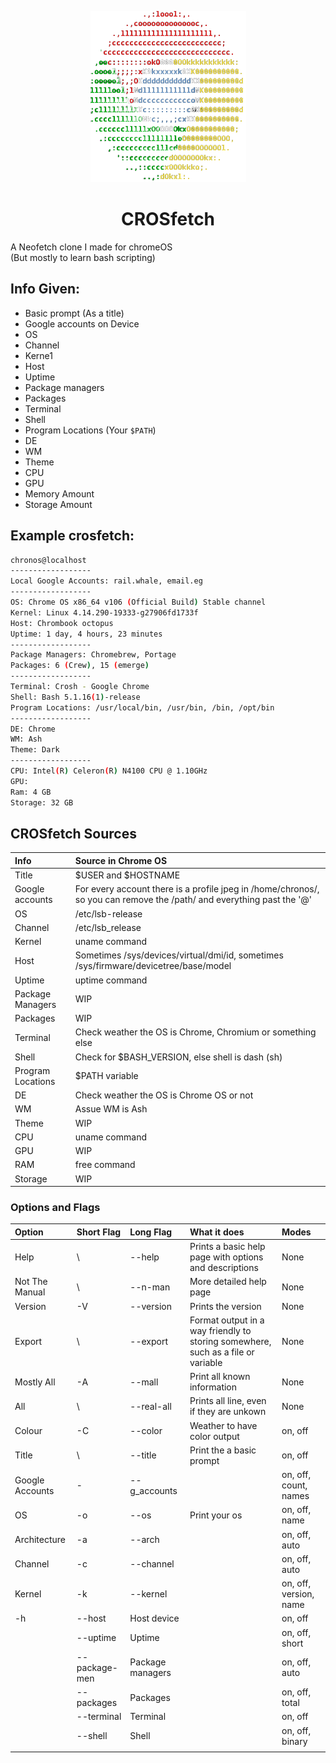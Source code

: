 <p align="center"><img src="/CROSfetch_Logo.png" alt="CROSfetch logo" />
<h1 align="center">CROSfetch</h1>

A Neofetch clone I made for chromeOS  
(But mostly to learn bash scripting)  

## Info Given:
 - Basic prompt (As a title)
 - Google accounts on Device
 - OS
 - Channel
 - Kerne1
 - Host
 - Uptime
 - Package managers
 - Packages
 - Terminal
 - Shell
 - Program Locations (Your ```$PATH```)
 - DE
 - WM
 - Theme
 - CPU
 - GPU
 - Memory Amount
 - Storage Amount


## Example crosfetch:
```bash
chronos@localhost
------------------ 
Local Google Accounts: rail.whale, email.eg
------------------
OS: Chrome OS x86_64 v106 (Official Build) Stable channel
Kernel: Linux 4.14.290-19333-g27906fd1733f
Host: Chrombook octopus
Uptime: 1 day, 4 hours, 23 minutes
------------------
Package Managers: Chromebrew, Portage
Packages: 6 (Crew), 15 (emerge)
------------------
Terminal: Crosh - Google Chrome
Shell: Bash 5.1.16(1)-release
Program Locations: /usr/local/bin, /usr/bin, /bin, /opt/bin
------------------
DE: Chrome
WM: Ash
Theme: Dark
------------------
CPU: Intel(R) Celeron(R) N4100 CPU @ 1.10GHz
GPU: 
Ram: 4 GB
Storage: 32 GB 
```

## CROSfetch Sources

| Info | Source in Chrome OS |  
|:---|:---|
| Title | $USER and $HOSTNAME |
| Google accounts | For every account there is a profile jpeg in /home/chronos/, so you can remove the /path/ and everything past the '@' |
| OS | /etc/lsb-release |
| Channel | /etc/lsb_release |
| Kernel | uname command |
| Host | Sometimes /sys/devices/virtual/dmi/id, sometimes /sys/firmware/devicetree/base/model |
| Uptime | uptime command |
| Package Managers | WIP |
| Packages | WIP |
| Terminal | Check weather the OS is Chrome, Chromium or something else |
| Shell | Check for $BASH_VERSION, else shell is dash (sh) |
| Program Locations | $PATH variable |
| DE | Check weather the OS is Chrome OS or not |
| WM | Assue WM is Ash |
| Theme | WIP |
| CPU | uname command |
| GPU | WIP |
| RAM | free command |
| Storage | WIP |

### Options and Flags

| Option | Short Flag | Long Flag | What it does | Modes |
|:---|:---|:---|:---|:---|
| Help | \ | --help | Prints a basic help page with options and descriptions | None |
| Not The Manual | \ | --n-man | More detailed help page | None |
| Version | -V | --version | Prints the version | None |
| Export | \ | --export | Format output in a way friendly to storing somewhere, such as a file or variable | None |
| Mostly All | -A | --mall | Print all known information | None |
| All | \ | --real-all | Prints all line, even if they are unkown | None |
| Colour | -C | --color | Weather to have color output | on, off |
| Title | \ | --title | Print the a basic prompt | on, off |
| Google Accounts | - | --g_accounts |  | on, off, count, names |
| OS | -o | --os | Print your os | on, off, name |
| Architecture | -a | --arch |  | on, off, auto |
| Channel | -c | --channel |  | on, off, auto |
| Kernel | -k | --kernel |  | on, off, version, name |
| -h | --host | Host device |  | on, off |
|  | --uptime | Uptime |  | on, off, short |
|  | --package-men | Package managers |  | on, off, auto |
|  | --packages | Packages |  | on, off, total |
|  | --terminal | Terminal |  | on, off |
|  | --shell | Shell |  | on, off, binary |
|  |  |  |  |  |
